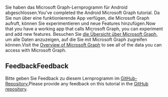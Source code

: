 <!-- markdownlint-disable MD002 MD041 -->

<span data-ttu-id="99626-101">Sie haben das Microsoft Graph-Lernprogramm für Android abgeschlossen.</span><span class="sxs-lookup"><span data-stu-id="99626-101">You've completed the Android Microsoft Graph tutorial.</span></span> <span data-ttu-id="99626-102">Da Sie nun über eine funktionierende App verfügen, die Microsoft Graph aufruft, können Sie experimentieren und neue Features hinzufügen.</span><span class="sxs-lookup"><span data-stu-id="99626-102">Now that you have a working app that calls Microsoft Graph, you can experiment and add new features.</span></span> <span data-ttu-id="99626-103">Besuchen Sie [die Übersicht über Microsoft Graph,](/graph/overview) um alle Daten anzuzeigen, auf die Sie mit Microsoft Graph zugreifen können.</span><span class="sxs-lookup"><span data-stu-id="99626-103">Visit the [Overview of Microsoft Graph](/graph/overview) to see all of the data you can access with Microsoft Graph.</span></span>

## <a name="feedback"></a><span data-ttu-id="99626-104">Feedback</span><span class="sxs-lookup"><span data-stu-id="99626-104">Feedback</span></span>

<span data-ttu-id="99626-105">Bitte geben Sie Feedback zu diesem Lernprogramm im [GitHub-Repository.](https://github.com/microsoftgraph/msgraph-training-android)</span><span class="sxs-lookup"><span data-stu-id="99626-105">Please provide any feedback on this tutorial in the [GitHub repository](https://github.com/microsoftgraph/msgraph-training-android).</span></span>
